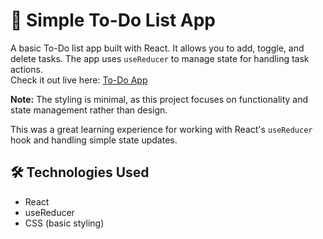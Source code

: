 # 📝 Simple To-Do List App

A basic To-Do list app built with React. It allows you to add, toggle, and delete tasks. The app uses `useReducer` to manage state for handling task actions. <br>
Check it out live here: [To-Do App](https://magdamie.github.io/todoApp/)

**Note:** The styling is minimal, as this project focuses on functionality and state management rather than design.

This was a great learning experience for working with React's `useReducer` hook and handling simple state updates.


## 🛠 Technologies Used
- React
- useReducer
- CSS (basic styling)
